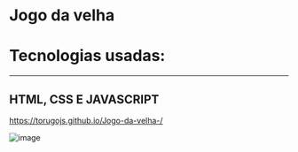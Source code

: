 
<h1>Jogo da velha</h1>

<h1>Tecnologias usadas:</h1>

<hr>

<h2>HTML, CSS E JAVASCRIPT</h2>

https://torugojs.github.io/Jogo-da-velha-/

![image](https://cdn.discordapp.com/attachments/961768997563543575/972613411861057536/unknown.png)
